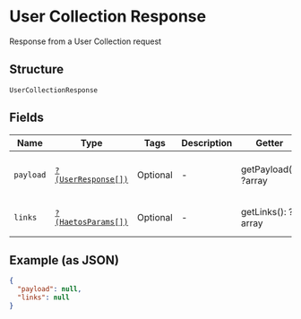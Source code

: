 
# User Collection Response

Response from a User Collection request

## Structure

`UserCollectionResponse`

## Fields

| Name | Type | Tags | Description | Getter | Setter |
|  --- | --- | --- | --- | --- | --- |
| `payload` | [`?(UserResponse[])`](../../doc/models/user-response.md) | Optional | - | getPayload(): ?array | setPayload(?array payload): void |
| `links` | [`?(HaetosParams[])`](../../doc/models/haetos-params.md) | Optional | - | getLinks(): ?array | setLinks(?array links): void |

## Example (as JSON)

```json
{
  "payload": null,
  "links": null
}
```


